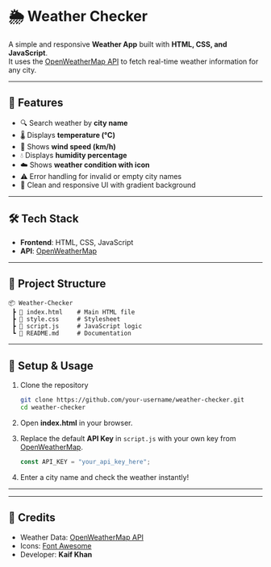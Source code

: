 # 🌦 Weather Checker

A simple and responsive **Weather App** built with **HTML, CSS, and
JavaScript**.\
It uses the [OpenWeatherMap API](https://openweathermap.org/api) to
fetch real-time weather information for any city.

------------------------------------------------------------------------

## 🚀 Features

-   🔍 Search weather by **city name**
-   🌡 Displays **temperature (°C)**
-   💨 Shows **wind speed (km/h)**
-   💧 Displays **humidity percentage**
-   ☁️ Shows **weather condition with icon**
-   ⚠️ Error handling for invalid or empty city names
-   🎨 Clean and responsive UI with gradient background

------------------------------------------------------------------------

## 🛠️ Tech Stack

-   **Frontend**: HTML, CSS, JavaScript
-   **API**: [OpenWeatherMap](https://openweathermap.org/api)

------------------------------------------------------------------------

## 📂 Project Structure

    📦 Weather-Checker
     ┣ 📜 index.html    # Main HTML file
     ┣ 📜 style.css     # Stylesheet
     ┣ 📜 script.js     # JavaScript logic
     ┗ 📜 README.md     # Documentation

------------------------------------------------------------------------

## 🔑 Setup & Usage

1.  Clone the repository

    ``` bash
    git clone https://github.com/your-username/weather-checker.git
    cd weather-checker
    ```

2.  Open **index.html** in your browser.

3.  Replace the default **API Key** in `script.js` with your own key
    from
    [OpenWeatherMap](https://home.openweathermap.org/users/sign_up).

    ``` js
    const API_KEY = "your_api_key_here";
    ```

4.  Enter a city name and check the weather instantly!

------------------------------------------------------------------------




------------------------------------------------------------------------

## 🙌 Credits

-   Weather Data: [OpenWeatherMap API](https://openweathermap.org/api)
-   Icons: [Font Awesome](https://fontawesome.com/)
-   Developer: **Kaif Khan**
